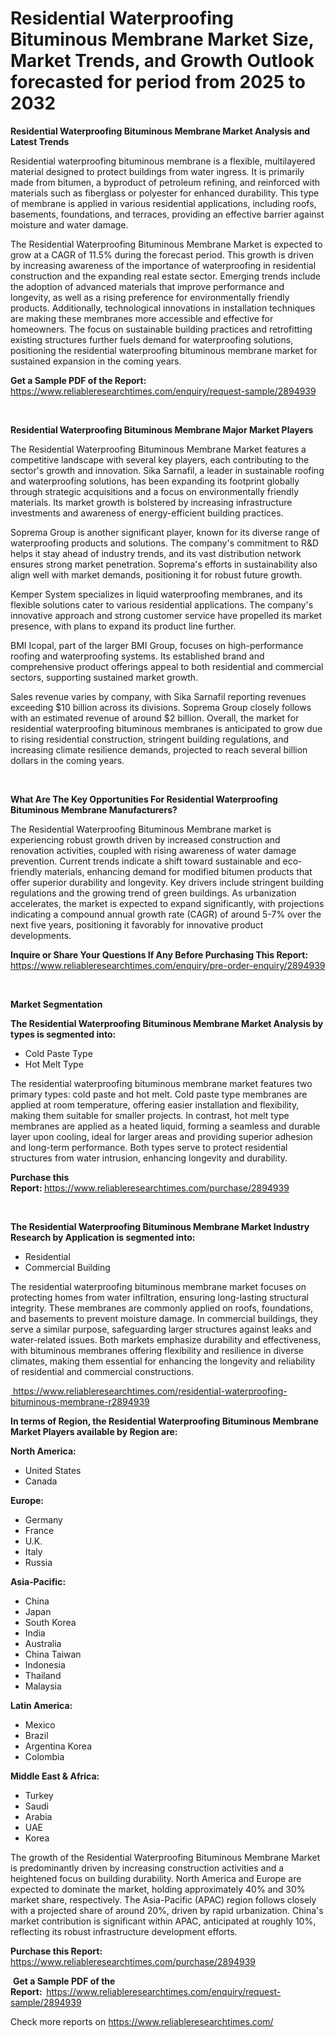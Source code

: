 <p><h1>Residential Waterproofing Bituminous Membrane Market Size, Market Trends, and Growth Outlook forecasted for period from 2025 to 2032</h1></p><p><strong>Residential Waterproofing Bituminous Membrane Market Analysis and Latest Trends</strong></p>
<p><p>Residential waterproofing bituminous membrane is a flexible, multilayered material designed to protect buildings from water ingress. It is primarily made from bitumen, a byproduct of petroleum refining, and reinforced with materials such as fiberglass or polyester for enhanced durability. This type of membrane is applied in various residential applications, including roofs, basements, foundations, and terraces, providing an effective barrier against moisture and water damage.</p><p>The Residential Waterproofing Bituminous Membrane Market is expected to grow at a CAGR of 11.5% during the forecast period. This growth is driven by increasing awareness of the importance of waterproofing in residential construction and the expanding real estate sector. Emerging trends include the adoption of advanced materials that improve performance and longevity, as well as a rising preference for environmentally friendly products. Additionally, technological innovations in installation techniques are making these membranes more accessible and effective for homeowners. The focus on sustainable building practices and retrofitting existing structures further fuels demand for waterproofing solutions, positioning the residential waterproofing bituminous membrane market for sustained expansion in the coming years.</p></p>
<p><strong>Get a Sample PDF of the Report:&nbsp;</strong> <a href="https://www.reliableresearchtimes.com/enquiry/request-sample/2894939?utm_campaign=2748&utm_medium=2&utm_source=Github&utm_content=ia&utm_term=15032025&utm_id=residential-waterproofing-bituminous-membrane">https://www.reliableresearchtimes.com/enquiry/request-sample/2894939</a></p>
<p>&nbsp;</p>
<p><strong>Residential Waterproofing Bituminous Membrane Major Market Players</strong></p>
<p><p>The Residential Waterproofing Bituminous Membrane Market features a competitive landscape with several key players, each contributing to the sector's growth and innovation. Sika Sarnafil, a leader in sustainable roofing and waterproofing solutions, has been expanding its footprint globally through strategic acquisitions and a focus on environmentally friendly materials. Its market growth is bolstered by increasing infrastructure investments and awareness of energy-efficient building practices.</p><p>Soprema Group is another significant player, known for its diverse range of waterproofing products and solutions. The company's commitment to R&D helps it stay ahead of industry trends, and its vast distribution network ensures strong market penetration. Soprema's efforts in sustainability also align well with market demands, positioning it for robust future growth.</p><p>Kemper System specializes in liquid waterproofing membranes, and its flexible solutions cater to various residential applications. The company's innovative approach and strong customer service have propelled its market presence, with plans to expand its product line further.</p><p>BMI Icopal, part of the larger BMI Group, focuses on high-performance roofing and waterproofing systems. Its established brand and comprehensive product offerings appeal to both residential and commercial sectors, supporting sustained market growth.</p><p>Sales revenue varies by company, with Sika Sarnafil reporting revenues exceeding $10 billion across its divisions. Soprema Group closely follows with an estimated revenue of around $2 billion. Overall, the market for residential waterproofing bituminous membranes is anticipated to grow due to rising residential construction, stringent building regulations, and increasing climate resilience demands, projected to reach several billion dollars in the coming years.</p></p>
<p>&nbsp;</p>
<p><strong>What Are The Key Opportunities For Residential Waterproofing Bituminous Membrane Manufacturers?</strong></p>
<p><p>The Residential Waterproofing Bituminous Membrane market is experiencing robust growth driven by increased construction and renovation activities, coupled with rising awareness of water damage prevention. Current trends indicate a shift toward sustainable and eco-friendly materials, enhancing demand for modified bitumen products that offer superior durability and longevity. Key drivers include stringent building regulations and the growing trend of green buildings. As urbanization accelerates, the market is expected to expand significantly, with projections indicating a compound annual growth rate (CAGR) of around 5-7% over the next five years, positioning it favorably for innovative product developments.</p></p>
<p><strong>Inquire or Share Your Questions If Any Before Purchasing This Report:</strong> <a href="https://www.reliableresearchtimes.com/enquiry/pre-order-enquiry/2894939?utm_campaign=2748&utm_medium=2&utm_source=Github&utm_content=ia&utm_term=15032025&utm_id=residential-waterproofing-bituminous-membrane">https://www.reliableresearchtimes.com/enquiry/pre-order-enquiry/2894939</a></p>
<p>&nbsp;</p>
<p><strong>Market Segmentation</strong></p>
<p><strong>The Residential Waterproofing Bituminous Membrane Market Analysis by types is segmented into:</strong></p>
<p><ul><li>Cold Paste Type</li><li>Hot Melt Type</li></ul></p>
<p><p>The residential waterproofing bituminous membrane market features two primary types: cold paste and hot melt. Cold paste type membranes are applied at room temperature, offering easier installation and flexibility, making them suitable for smaller projects. In contrast, hot melt type membranes are applied as a heated liquid, forming a seamless and durable layer upon cooling, ideal for larger areas and providing superior adhesion and long-term performance. Both types serve to protect residential structures from water intrusion, enhancing longevity and durability.</p></p>
<p><strong>Purchase this Report:&nbsp;</strong><a href="https://www.reliableresearchtimes.com/purchase/2894939?utm_campaign=2748&utm_medium=2&utm_source=Github&utm_content=ia&utm_term=15032025&utm_id=residential-waterproofing-bituminous-membrane">https://www.reliableresearchtimes.com/purchase/2894939</a></p>
<p>&nbsp;</p>
<p><strong>The Residential Waterproofing Bituminous Membrane Market Industry Research by Application is segmented into:</strong></p>
<p><ul><li>Residential</li><li>Commercial Building</li></ul></p>
<p><p>The residential waterproofing bituminous membrane market focuses on protecting homes from water infiltration, ensuring long-lasting structural integrity. These membranes are commonly applied on roofs, foundations, and basements to prevent moisture damage. In commercial buildings, they serve a similar purpose, safeguarding larger structures against leaks and water-related issues. Both markets emphasize durability and effectiveness, with bituminous membranes offering flexibility and resilience in diverse climates, making them essential for enhancing the longevity and reliability of residential and commercial constructions.</p></p>
<p><a href="https://www.reliableresearchtimes.com/residential-waterproofing-bituminous-membrane-r2894939?utm_campaign=2748&utm_medium=2&utm_source=Github&utm_content=ia&utm_term=15032025&utm_id=residential-waterproofing-bituminous-membrane">&nbsp;https://www.reliableresearchtimes.com/residential-waterproofing-bituminous-membrane-r2894939</a></p>
<p><strong>In terms of Region, the Residential Waterproofing Bituminous Membrane Market Players available by Region are:</strong></p>
<p>
    <p> <strong> North America: </strong>
        <ul>
            <li>United States</li>
            <li>Canada</li>
        </ul>
        </p> 
    <p> <strong> Europe: </strong>
        <ul>
            <li>Germany</li>
            <li>France</li>
            <li>U.K.</li>
            <li>Italy</li>
            <li>Russia</li>
        </ul>
        </p> 
    <p> <strong> Asia-Pacific: </strong>
        <ul>
            <li>China</li>
            <li>Japan</li>
            <li>South Korea</li>
            <li>India</li>
            <li>Australia</li>
            <li>China Taiwan</li>
            <li>Indonesia</li>
            <li>Thailand</li>
            <li>Malaysia</li>
        </ul>
        </p> 
    <p> <strong> Latin America: </strong>
        <ul>
            <li>Mexico</li>
            <li>Brazil</li>
            <li>Argentina Korea</li>
            <li>Colombia</li>
        </ul>
        </p> 
    <p> <strong> Middle East & Africa: </strong>
        <ul>
            <li>Turkey</li>
            <li>Saudi</li>
            <li>Arabia</li>
            <li>UAE</li>
            <li>Korea</li>
        </ul>
    </p>
    </p>
<p><p>The growth of the Residential Waterproofing Bituminous Membrane Market is predominantly driven by increasing construction activities and a heightened focus on building durability. North America and Europe are expected to dominate the market, holding approximately 40% and 30% market share, respectively. The Asia-Pacific (APAC) region follows closely with a projected share of around 20%, driven by rapid urbanization. China's market contribution is significant within APAC, anticipated at roughly 10%, reflecting its robust infrastructure development efforts.</p></p>
<p><strong>Purchase this Report: </strong><a href="https://www.reliableresearchtimes.com/purchase/2894939?utm_campaign=2748&utm_medium=2&utm_source=Github&utm_content=ia&utm_term=15032025&utm_id=residential-waterproofing-bituminous-membrane">https://www.reliableresearchtimes.com/purchase/2894939</a></p>
<p>&nbsp;<strong>Get a Sample PDF of the Report:&nbsp;&nbsp;</strong><a href="https://www.reliableresearchtimes.com/enquiry/request-sample/2894939?utm_campaign=2748&utm_medium=2&utm_source=Github&utm_content=ia&utm_term=15032025&utm_id=residential-waterproofing-bituminous-membrane">https://www.reliableresearchtimes.com/enquiry/request-sample/2894939</a></p>
<p><strong></strong></p>
<p>Check more reports on <a href="https://www.reliableresearchtimes.com/?utm_campaign=2748&utm_medium=2&utm_source=Github&utm_content=ia&utm_term=15032025&utm_id=residential-waterproofing-bituminous-membrane">https://www.reliableresearchtimes.com/</a></p>